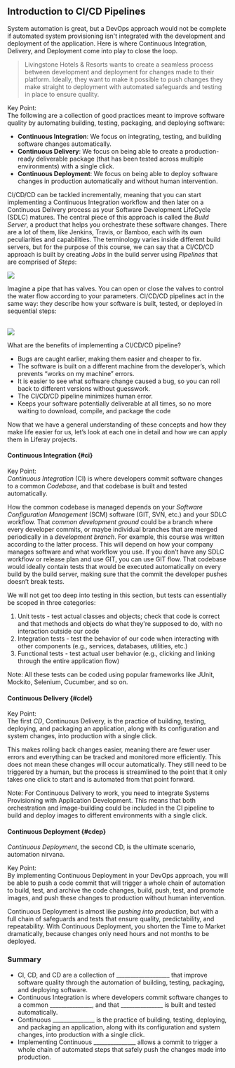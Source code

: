 ## Introduction to CI/CD Pipelines

System automation is great, but a DevOps approach would not be complete if automated system provisioning isn't integrated with the development and deployment of the application. Here is where Continuous Integration, Delivery, and Deployment come into play to close the loop.

> Livingstone Hotels & Resorts wants to create a seamless process between development and deployment for changes made to their platform. Ideally, they want to make it possible to push changes they make straight to deployment with automated safeguards and testing in place to ensure quality.

<div class="key-point">
Key Point: <br />
The following are a collection of good practices meant to improve software quality by automating building, testing, packaging, and deploying software:
	<ul>
		<li><b>Continuous Integration</b>: We focus on integrating, testing, and building software changes automatically.</li>
		<li><b>Continuous Delivery</b>: We focus on being able to create a production-ready deliverable package (that has been tested across multiple environments) with a single click.</li>
		<li><b>Continuous Deployment</b>: We focus on being able to deploy software changes in production automatically and without human intervention.</li>
	</ul>
</div>

CI/CD/CD can be tackled incrementally, meaning that you can start implementing a Continuous Integration workflow and then later on a Continuous Delivery process as your Software Development LifeCycle (SDLC) matures. The central piece of this approach is called the _Build Server_, a product that helps you orchestrate these software changes. There are a lot of them, like Jenkins, Travis, or Bamboo, each with its own peculiarities and capabilities.
The terminology varies inside different build servers, but for the purpose of this course, we can say that a CI/CD/CD approach is built by creating _Jobs_ in the build server using _Pipelines_ that are comprised of _Steps_:

<img src="../images/pipeline.png" style="max-width:100%;">

<br>

Imagine a pipe that has valves. You can open or close the valves to control the water flow according to your parameters. CI/CD/CD pipelines act in the same way: they describe how your software is built, tested, or deployed in sequential steps:

<br>

<img src="../images/jenkins-pipeline.png" style="max-width:100%;">

What are the benefits of implementing a CI/CD/CD pipeline?
- Bugs are caught earlier, making them easier and cheaper to fix.
- The software is built on a different machine from the developer’s, which prevents “works on my machine” errors.
- It is easier to see what software change caused a bug, so you can roll back to different versions without guesswork.
- The CI/CD/CD pipeline minimizes human error.
- Keeps your software potentially deliverable at all times, so no more waiting to download, compile, and package the code

Now that we have a general understanding of these concepts and how they make life easier for us, let’s look at each one in detail and how we can apply them in Liferay projects.

#### Continuous Integration {#ci}

<div class="key-point">
Key Point: <br />
<i>Continuous Integration</i> (CI) is where developers commit software changes to a common <i>Codebase</i>, and that codebase is built and tested automatically.
</div>

How the common codebase is managed depends on your _Software Configuration Management_ (SCM) software (GIT, SVN, etc.) and your SDLC workflow. That _common development ground_ could be a branch where every developer commits, or maybe individual branches that are merged periodically in a _development branch_. For example, this course was written according to the latter process. This will depend on how your company manages software and what workflow you use. If you don’t have any SDLC workflow or release plan and use GIT, you can use GIT flow. That codebase would ideally contain tests that would be executed automatically on every build by the build server, making sure that the commit the developer pushes doesn’t break tests.

We will not get too deep into testing in this section, but tests can essentially be scoped in three categories:
1. Unit tests - test actual classes and objects; check that code is correct and that methods and objects do what they're supposed to do, with no interaction outside our code
2. Integration tests - test the behavior of our code when interacting with other components (e.g., services, databases, utilities, etc.)
3. Functional tests - test actual user behavior (e.g., clicking and linking through the entire application flow)

<div class="note">
Note: All these tests can be coded using popular frameworks like JUnit, Mockito, Selenium, Cucumber, and so on.
</div>

#### Continuous Delivery {#cdel}

<div class="key-point">
Key Point: <br />
The first <i>CD</i>, Continuous Delivery, is the practice of building, testing, deploying, and packaging an application, along with its configuration and system changes, into production with a single click.
</div>

This makes rolling back changes easier, meaning there are fewer user errors and everything can be tracked and monitored more efficiently. This does not mean these changes will occur automatically. They still need to be triggered by a human, but the process is streamlined to the point that it only takes one click to start and is automated from that point forward.

<div class="note">
Note: For Continuous Delivery to work, you need to integrate Systems Provisioning with Application Development. This means that both orchestration and image-building could be included in the CI pipeline to build and deploy images to different environments with a single click.
</div>

#### Continuous Deployment {#cdep}

_Continuous Deployment_, the second CD, is the ultimate scenario, automation nirvana.

<div class="key-point">
Key Point: <br />
By implementing Continuous Deployment in your DevOps approach, you will be able to push a code commit that will trigger a whole chain of automation to build, test, and archive the code changes, build, push, test, and promote images, and push these changes to production without human intervention.
</div>

Continuous Deployment is almost like _pushing into production_, but with a full chain of safeguards and tests that ensure quality, predictability, and repeatability. With Continuous Deployment, you shorten the Time to Market dramatically, because changes only need hours and not months to be deployed.

<div class="summary"><h3>Summary</h3>
    <ul>
    	<li>CI, CD, and CD are a collection of ___________________ that improve software quality through the automation of building, testing, packaging, and deploying software.</li>
    	<li>Continuous Integration is where developers commit software changes to a common _______________, and that _______________ is built and tested automatically.</li>
    	<li>Continuous _______________ is the practice of building, testing, deploying, and packaging an application, along with its configuration and system changes, into production with a single click.</li>
        <li>Implementing Continuous _______________ allows a commit to trigger a whole chain of automated steps that safely push the changes made into production.</li>
    </ul>
</div>
